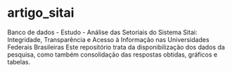 # artigo_sitai
Banco de dados - Estudo - Análise das Setoriais do Sistema Sitai: Integridade, Transparência e Acesso à Informação nas Universidades Federais Brasileiras 
Este repositório trata da disponibilização dos dados da pesquisa, como também consolidação das respostas obtidas, gráficos e tabelas.
